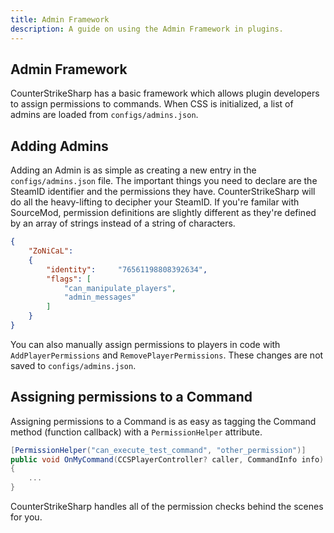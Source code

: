 ```yaml
---
title: Admin Framework
description: A guide on using the Admin Framework in plugins.
---
```


## Admin Framework

CounterStrikeSharp has a basic framework which allows plugin developers to assign permissions to commands. When CSS is initialized, a list of admins are loaded from `configs/admins.json`.

## Adding Admins

Adding an Admin is as simple as creating a new entry in the `configs/admins.json` file. The important things you need to declare are the SteamID identifier and the permissions they have. CounterStrikeSharp will do all the heavy-lifting to decipher your SteamID. If you're familar with SourceMod, permission definitions are slightly different as they're defined by an array of strings instead of a string of characters.
```json
{
	"ZoNiCaL":
	{
		"identity":		"76561198808392634",
		"flags": [
			"can_manipulate_players",
			"admin_messages"
		]
	}
}
```

You can also manually assign permissions to players in code with `AddPlayerPermissions` and `RemovePlayerPermissions`. These changes are not saved to `configs/admins.json`.

## Assigning permissions to a Command
Assigning permissions to a Command is as easy as tagging the Command method (function callback) with a `PermissionHelper` attribute.

```csharp
[PermissionHelper("can_execute_test_command", "other_permission")]
public void OnMyCommand(CCSPlayerController? caller, CommandInfo info)
{
    ...
}
```

CounterStrikeSharp handles all of the permission checks behind the scenes for you.